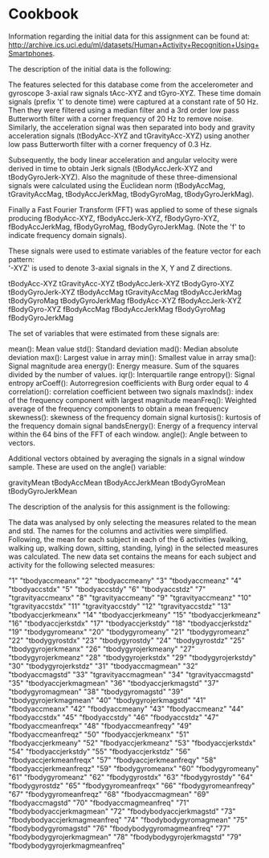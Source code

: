 Cookbook
========

Information regarding the initial data for this assignment can be found at: http://archive.ics.uci.edu/ml/datasets/Human+Activity+Recognition+Using+Smartphones.

The description of the initial data is the following:

The features selected for this database come from the accelerometer and gyroscope 3-axial raw signals tAcc-XYZ and tGyro-XYZ. These time domain signals (prefix 't' to denote time) were captured at a constant rate of 50 Hz. Then they were filtered using a median filter and a 3rd order low pass Butterworth filter with a corner frequency of 20 Hz to remove noise. Similarly, the acceleration signal was then separated into body and gravity acceleration signals (tBodyAcc-XYZ and tGravityAcc-XYZ) using another low pass Butterworth filter with a corner frequency of 0.3 Hz. 

Subsequently, the body linear acceleration and angular velocity were derived in time to obtain Jerk signals (tBodyAccJerk-XYZ and tBodyGyroJerk-XYZ). Also the magnitude of these three-dimensional signals were calculated using the Euclidean norm (tBodyAccMag, tGravityAccMag, tBodyAccJerkMag, tBodyGyroMag, tBodyGyroJerkMag). 

Finally a Fast Fourier Transform (FFT) was applied to some of these signals producing fBodyAcc-XYZ, fBodyAccJerk-XYZ, fBodyGyro-XYZ, fBodyAccJerkMag, fBodyGyroMag, fBodyGyroJerkMag. (Note the 'f' to indicate frequency domain signals). 

These signals were used to estimate variables of the feature vector for each pattern:  
'-XYZ' is used to denote 3-axial signals in the X, Y and Z directions.

tBodyAcc-XYZ
tGravityAcc-XYZ
tBodyAccJerk-XYZ
tBodyGyro-XYZ
tBodyGyroJerk-XYZ
tBodyAccMag
tGravityAccMag
tBodyAccJerkMag
tBodyGyroMag
tBodyGyroJerkMag
fBodyAcc-XYZ
fBodyAccJerk-XYZ
fBodyGyro-XYZ
fBodyAccMag
fBodyAccJerkMag
fBodyGyroMag
fBodyGyroJerkMag

The set of variables that were estimated from these signals are: 

mean(): Mean value
std(): Standard deviation
mad(): Median absolute deviation 
max(): Largest value in array
min(): Smallest value in array
sma(): Signal magnitude area
energy(): Energy measure. Sum of the squares divided by the number of values. 
iqr(): Interquartile range 
entropy(): Signal entropy
arCoeff(): Autorregresion coefficients with Burg order equal to 4
correlation(): correlation coefficient between two signals
maxInds(): index of the frequency component with largest magnitude
meanFreq(): Weighted average of the frequency components to obtain a mean frequency
skewness(): skewness of the frequency domain signal 
kurtosis(): kurtosis of the frequency domain signal 
bandsEnergy(): Energy of a frequency interval within the 64 bins of the FFT of each window.
angle(): Angle between to vectors.

Additional vectors obtained by averaging the signals in a signal window sample. These are used on the angle() variable:

gravityMean
tBodyAccMean
tBodyAccJerkMean
tBodyGyroMean
tBodyGyroJerkMean



The description of the analysis for this assignment is the following:

The data was analysed by only selecting the measures related to the mean and std. The names for the columns and activities were simplified. Following, the mean for each subject in each of the 6 activities (walking, walking up, walking down, sitting, standing, lying) in the selected measures was calculated. The new data set contains the means for each subject and activity for the following selected measures:

"1" "tbodyaccmeanx"
"2" "tbodyaccmeany"
"3" "tbodyaccmeanz"
"4" "tbodyaccstdx"
"5" "tbodyaccstdy"
"6" "tbodyaccstdz"
"7" "tgravityaccmeanx"
"8" "tgravityaccmeany"
"9" "tgravityaccmeanz"
"10" "tgravityaccstdx"
"11" "tgravityaccstdy"
"12" "tgravityaccstdz"
"13" "tbodyaccjerkmeanx"
"14" "tbodyaccjerkmeany"
"15" "tbodyaccjerkmeanz"
"16" "tbodyaccjerkstdx"
"17" "tbodyaccjerkstdy"
"18" "tbodyaccjerkstdz"
"19" "tbodygyromeanx"
"20" "tbodygyromeany"
"21" "tbodygyromeanz"
"22" "tbodygyrostdx"
"23" "tbodygyrostdy"
"24" "tbodygyrostdz"
"25" "tbodygyrojerkmeanx"
"26" "tbodygyrojerkmeany"
"27" "tbodygyrojerkmeanz"
"28" "tbodygyrojerkstdx"
"29" "tbodygyrojerkstdy"
"30" "tbodygyrojerkstdz"
"31" "tbodyaccmagmean"
"32" "tbodyaccmagstd"
"33" "tgravityaccmagmean"
"34" "tgravityaccmagstd"
"35" "tbodyaccjerkmagmean"
"36" "tbodyaccjerkmagstd"
"37" "tbodygyromagmean"
"38" "tbodygyromagstd"
"39" "tbodygyrojerkmagmean"
"40" "tbodygyrojerkmagstd"
"41" "fbodyaccmeanx"
"42" "fbodyaccmeany"
"43" "fbodyaccmeanz"
"44" "fbodyaccstdx"
"45" "fbodyaccstdy"
"46" "fbodyaccstdz"
"47" "fbodyaccmeanfreqx"
"48" "fbodyaccmeanfreqy"
"49" "fbodyaccmeanfreqz"
"50" "fbodyaccjerkmeanx"
"51" "fbodyaccjerkmeany"
"52" "fbodyaccjerkmeanz"
"53" "fbodyaccjerkstdx"
"54" "fbodyaccjerkstdy"
"55" "fbodyaccjerkstdz"
"56" "fbodyaccjerkmeanfreqx"
"57" "fbodyaccjerkmeanfreqy"
"58" "fbodyaccjerkmeanfreqz"
"59" "fbodygyromeanx"
"60" "fbodygyromeany"
"61" "fbodygyromeanz"
"62" "fbodygyrostdx"
"63" "fbodygyrostdy"
"64" "fbodygyrostdz"
"65" "fbodygyromeanfreqx"
"66" "fbodygyromeanfreqy"
"67" "fbodygyromeanfreqz"
"68" "fbodyaccmagmean"
"69" "fbodyaccmagstd"
"70" "fbodyaccmagmeanfreq"
"71" "fbodybodyaccjerkmagmean"
"72" "fbodybodyaccjerkmagstd"
"73" "fbodybodyaccjerkmagmeanfreq"
"74" "fbodybodygyromagmean"
"75" "fbodybodygyromagstd"
"76" "fbodybodygyromagmeanfreq"
"77" "fbodybodygyrojerkmagmean"
"78" "fbodybodygyrojerkmagstd"
"79" "fbodybodygyrojerkmagmeanfreq"
